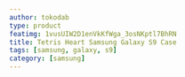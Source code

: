 ```yaml
---
author: tokodab
type: product
featimg: 1vusUIW2D1enVkKfWga_3osNKptl7BhRN
title: Tetris Heart Samsung Galaxy S9 Case
tags: [samsung, galaxy, s9]
category: [samsung]
---
```


